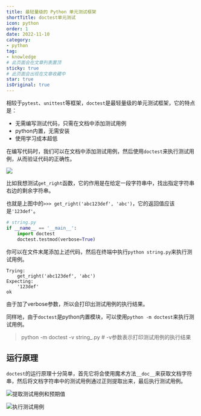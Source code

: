 ```yaml
---
title: 最轻量级的 Python 单元测试框架
shortTitle: doctest单元测试
icon: python
order: 1
date: 2022-11-10
category:
- python
tag:
- knowledge
# 此页面会在文章列表置顶
sticky: true
# 此页面会出现在文章收藏中
star: true
isOriginal: true
---
```


相较于`pytest`、`unittest`等框架，`doctest`是最轻量级的单元测试框架，它的特点是：

- 无需编写测试代码，只需在文档中添加测试用例
- python内置，无需安装
- 使用学习成本超低

在编写代码时，我们可以在文档中添加测试用例，然后使用`doctest`来执行测试用例，从而验证代码的正确性。

![](https://miclon-job.oss-cn-hangzhou.aliyuncs.com/img/20221113220824.png)

比如我想测试`get_right`函数，它的作用是在给定一段字符串中，找出指定字符串右边的剩余字符串。

也就是上图中的`>>> get_right('abc123def', 'abc')`，它的返回值应该是`'123def'`。

```python
# string.py
if __name__ == '__main__':
    import doctest
    doctest.testmod(verbose=True)
```

你可以在文件末尾添加上述代码，然后在终端中执行`python string.py`来执行测试用例。

```text
Trying:
    get_right('abc123def', 'abc')
Expecting:
    '123def'
ok
```

由于加了verbose参数，所以会打印出测试用例的执行结果。

同样地，由于`doctest`是python内置模块，可以使用`python -m doctest`来执行测试用例。

> python -m doctest -v string_.py # -v参数表示打印测试用例的执行结果


## 运行原理

`doctest`的运行原理十分简单，首先它将会使用魔术方法`__doc__`来获取文档字符串，然后将文档字符串中的测试用例通过正则提取出来，最后执行测试用例。

![提取测试用例和预期值](https://miclon-job.oss-cn-hangzhou.aliyuncs.com/img/20221114082622.png)


![执行测试用例](https://miclon-job.oss-cn-hangzhou.aliyuncs.com/img/20221114082820.png)
